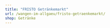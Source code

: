 ```yaml
---
title: "FRISTO Getränkemarkt"
url: /wangen-im-allgaeu/fristo-getraenkemarkt/
shop: Getränke
---
```

